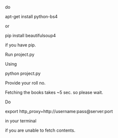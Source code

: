 
do

apt-get install python-bs4

or

pip install beautifulsoup4

if you have pip.

Run project.py

Using 

python project.py

Provide your roll no.

Fetching the books takes ~5 sec. so please wait.

Do

export http_proxy=http://username:pass@server:port

in your terminal

if you are unable to fetch contents.
